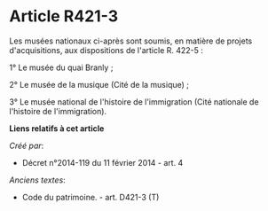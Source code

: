 # Article R421-3

Les musées nationaux ci-après sont soumis, en matière de projets d'acquisitions, aux dispositions de l'article R. 422-5 :

1° Le musée du quai Branly ;

2° Le musée de la musique (Cité de la musique) ;

3° Le musée national de l'histoire de l'immigration (Cité nationale de l'histoire de l'immigration).

**Liens relatifs à cet article**

_Créé par_:

  - Décret n°2014-119 du 11 février 2014 - art. 4

_Anciens textes_:

  - Code du patrimoine. - art. D421-3 (T)
